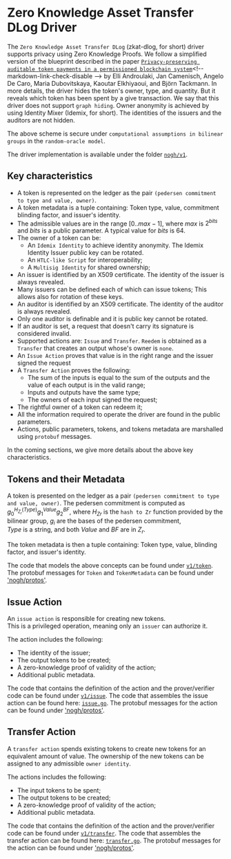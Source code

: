 # Zero Knowledge Asset Transfer DLog Driver

The `Zero Knowledge Asset Transfer DLog` (zkat-dlog, for short) driver supports privacy using Zero Knowledge Proofs. 
We follow a simplified version of the blueprint described in the paper <!-- markdown-link-check-disable -->
[`Privacy-preserving auditable token payments in a permissioned blockchain system`]('https://eprint.iacr.org/2019/1058.pdf')<!-- markdown-link-check-disable -->
by Elli Androulaki, Jan Camenisch, Angelo De Caro, Maria Dubovitskaya, Kaoutar Elkhiyaoui, and Björn Tackmann.
In more details, the driver hides the token's owner, type, and quantity.
But it reveals which token has been spent by a give transaction. We say that this driver does not support `graph hiding`.
Owner anonymity is achieved by using Identity Mixer (Idemix, for short).
The identities of the issuers and the auditors are not hidden.

The above scheme is secure under `computational assumptions in bilinear groups` in the `random-oracle model`.

The driver implementation is available under the folder [`nogh/v1`](./../../token/core/zkatdlog/nogh/v1).

## Key characteristics

- A token is represented on the ledger as the pair `(pedersen commitment to type and value, owner)`.
- A token metadata is a tuple containing: Token type, value, commitment blinding factor, and issuer's identity.
- The admissible values are in the range $[0..max-1]$, where $max$ is $2^{bits}$ and $bits$ is a public parameter. A typical value for $bits$ is $64$.
- The owner of a token can be:
  - An `Idemix Identity` to achieve identity anonymity. The Idemix Identity Issuer public key can be rotated.
  - An `HTLC-like Script` for interoperability;
  - A `Multisig Identity` for shared ownership;
- An issuer is identified by an X509 certificate. The identity of the issuer is always revealed.
- Many issuers can be defined each of which can issue tokens; This allows also for rotation of these keys.
- An auditor is identified by an X509 certificate. The identity of the auditor is always revealed.
- Only one auditor is definable and it is public key cannot be rotated.
- If an auditor is set, a request that doesn't carry its signature is considered invalid.
- Supported actions are: `Issue` and `Transfer`. `Reedem` is obtained as a `Transfer` that creates an output whose's owner is `none`.
- An `Issue Action` proves that value is in the right range and the issuer signed the request 
- A `Transfer Action` proves the following:
  - The sum of the inputs is equal to the sum of the outputs and the value of each output is in the valid range;
  - Inputs and outputs have the same type;
  - The owners of each input signed the request;
- The rightful owner of a token can redeem it;
- All the information required to operate the driver are found in the public parameters.
- Actions, public parameters, tokens, and tokens metadata are marshalled using `protobuf` messages.

In the coming sections, we give more details about the above key characteristics.

## Tokens and their Metadata

A token is presented on the ledger as a pair `(pedersen commitment to type and value, owner)`.
The pedersen commitment is computed as $g_0^{H_{Z_r}(Type)}g_1^{Value} g_2^{BF}$, 
where $H_{Zr}$ is the `hash to Zr` function provided by the bilinear group,
${g_i}$ are the bases of the pedersen commitment,   
$Type$ is a string, and both $Value$ and $BF$ are in $Z_r$.

The token metadata is then a tuple containing: Token type, value, blinding factor, and issuer's identity.  

The code that models the above concepts can be found under [`v1/token`](./../../token/core/zkatdlog/nogh/v1/token).
The protobuf messages for `Token` and `TokenMetadata` can be found under ['nogh/protos'](./../../token/core/zkatdlog/nogh/protos/noghactions.proto).

## Issue Action

An `issue action` is responsible for creating new tokens.  
This is a privileged operation, meaning only an `issuer` can authorize it.

The action includes the following:
- The identity of the issuer;
- The output tokens to be created;
- A zero-knowledge proof of validity of the action;
- Additional public metadata.

The code that contains the definition of the action and the prover/verifier code can be found under [`v1/issue`](./../../token/core/zkatdlog/nogh/v1/issue).
The code that assembles the issue action can be found here: [`issue.go`](./../../token/core/zkatdlog/nogh/v1/issue.go).
The protobuf messages for the action can be found under ['nogh/protos'](./../../token/core/zkatdlog/nogh/protos/noghactions.proto).

## Transfer Action

A `transfer action` spends existing tokens to create new tokens for an equivalent amount of value. 
The ownership of the new tokens can be assigned to any admissible `owner identity`.

The actions includes the following:
- The input tokens to be spent;
- The output tokens to be created;
- A zero-knowledge proof of validity of the action;
- Additional public metadata.

The code that contains the definition of the action and the prover/verifier code can be found under [`v1/transfer`](./../../token/core/zkatdlog/nogh/v1/transfer).
The code that assembles the transfer action can be found here: [`transfer.go`](./../../token/core/zkatdlog/nogh/v1/transfer.go).
The protobuf messages for the action can be found under ['nogh/protos'](./../../token/core/zkatdlog/nogh/protos/noghactions.proto).
